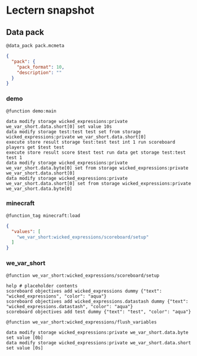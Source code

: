 # Lectern snapshot

## Data pack

`@data_pack pack.mcmeta`

```json
{
  "pack": {
    "pack_format": 10,
    "description": ""
  }
}
```

### demo

`@function demo:main`

```mcfunction
data modify storage wicked_expressions:private we_var_short.data.short[0] set value 10s
data modify storage test:test test set from storage wicked_expressions:private we_var_short.data.short[0]
execute store result storage test:test test int 1 run scoreboard players get $test test
execute store result score $test test run data get storage test:test test 1
data modify storage wicked_expressions:private we_var_short.data.byte[0] set from storage wicked_expressions:private we_var_short.data.short[0]
data modify storage wicked_expressions:private we_var_short.data.short[0] set from storage wicked_expressions:private we_var_short.data.byte[0]
```

### minecraft

`@function_tag minecraft:load`

```json
{
  "values": [
    "we_var_short:wicked_expressions/scoreboard/setup"
  ]
}
```

### we_var_short

`@function we_var_short:wicked_expressions/scoreboard/setup`

```mcfunction
help # placeholder contents
scoreboard objectives add wicked_expressions dummy {"text": "wicked_expressions", "color": "aqua"}
scoreboard objectives add wicked_expressions.datastash dummy {"text": "wicked_expressions.datastash", "color": "aqua"}
scoreboard objectives add test dummy {"text": "test", "color": "aqua"}
```

`@function we_var_short:wicked_expressions/flush_variables`

```mcfunction
data modify storage wicked_expressions:private we_var_short.data.byte set value [0b]
data modify storage wicked_expressions:private we_var_short.data.short set value [0s]
```
